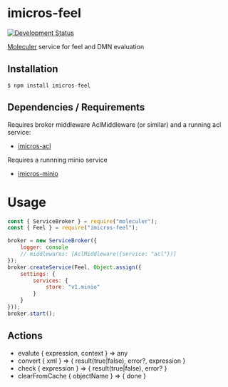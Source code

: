 # imicros-feel
[![Development Status](https://img.shields.io/badge/status-under_development-red)](https://img.shields.io/badge/status-under_development-red)

[Moleculer](https://github.com/moleculerjs/moleculer) service for feel and DMN evaluation

## Installation
```
$ npm install imicros-feel
```
## Dependencies / Requirements
Requires broker middleware AclMiddleware (or similar) and a running acl service:
- [imicros-acl](https://github.com/al66/imicros-acl)

Requires a runnning minio service
- [imicros-minio](https://github.com/al66/imicros-minio)

# Usage
```js
const { ServiceBroker } = require("moleculer");
const { Feel } = require("imicros-feel");

broker = new ServiceBroker({
    logger: console
    // middlewares: [AclMiddleware({service: "acl"})]
});
broker.createService(Feel, Object.assign({ 
    settings: { 
        services: {
            store: "v1.minio"
        }
    }
}));
broker.start();
```
## Actions
- evalute { expression, context } => any  
- convert { xml } => { result(true|false), error?, expression }
- check { expression } => { result(true|false), error? }  
- clearFromCache { objectName } => { done } 

